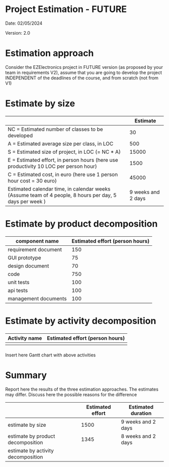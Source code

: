 # Project Estimation - FUTURE
Date: 02/05/2024

Version: 2.0


# Estimation approach
Consider the EZElectronics  project in FUTURE version (as proposed by your team in requirements V2), assume that you are going to develop the project INDEPENDENT of the deadlines of the course, and from scratch (not from V1)
# Estimate by size
### 
|             | Estimate                        |             
| ----------- | ------------------------------- |  
| NC =  Estimated number of classes to be developed   | 30 |             
|  A = Estimated average size per class, in LOC   | 500 | 
| S = Estimated size of project, in LOC (= NC * A) | 15000 |
| E = Estimated effort, in person hours (here use productivity 10 LOC per person hour)  | 1500 |   
| C = Estimated cost, in euro (here use 1 person hour cost = 30 euro) | 45000 | 
| Estimated calendar time, in calendar weeks (Assume team of 4 people, 8 hours per day, 5 days per week ) | 9 weeks and 2 days |               

# Estimate by product decomposition
### 
|         component name    | Estimated effort (person hours)   |             
| ----------- | ------------------------------- | 
| requirement document | 150 |
| GUI prototype | 75 |
| design document | 70 |
| code | 750 |
| unit tests | 100 |
| api tests | 100 |
| management documents | 100 |



# Estimate by activity decomposition
### 
|         Activity name    | Estimated effort (person hours)   |             
| ----------- | ------------------------------- | 
| | |
###
Insert here Gantt chart with above activities

# Summary

Report here the results of the three estimation approaches. The  estimates may differ. Discuss here the possible reasons for the difference

|             | Estimated effort                        |   Estimated duration |          
| ----------- | ------------------------------- | ---------------|
| estimate by size | 1500 | 9 weeks and 2 days |
| estimate by product decomposition | 1345 | 8 weeks and 2 days |
| estimate by activity decomposition |  |




